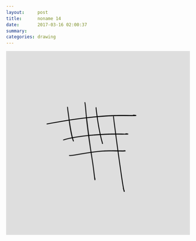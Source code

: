 ```yaml
---
layout:     post
title:      noname 14
date:       2017-03-16 02:00:37
summary:    
categories: drawing
---
```

![noname 14](/images/diary/noname-14.png ".")

